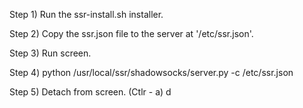 
Step 1) Run the ssr-install.sh installer.

Step 2) Copy the ssr.json file to the server at '/etc/ssr.json'.

Step 3) Run screen.

Step 4) python /usr/local/ssr/shadowsocks/server.py -c /etc/ssr.json

Step 5) Detach from screen. (Ctlr - a) d
